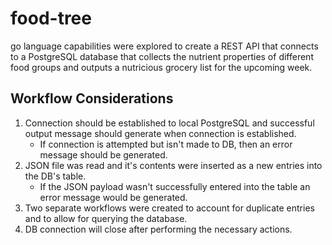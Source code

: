 # food-tree
go language capabilities were explored to create a REST API that connects to a PostgreSQL database that collects the nutrient properties of different food groups and outputs a nutricious grocery list for the upcoming week.

## Workflow Considerations
1. Connection should be established to local PostgreSQL and successful output message should generate when connection is established.
   - If connection is attempted but isn't made to DB, then an error message should be generated.
2. JSON file was read and it's contents were inserted as a new entries into the DB's table.
   - If the JSON payload wasn't successfully entered into the table an error message would be generated. 
4. Two separate workflows were created to account for duplicate entries and to allow for querying the database.
5. DB connection will close after performing the necessary actions.
